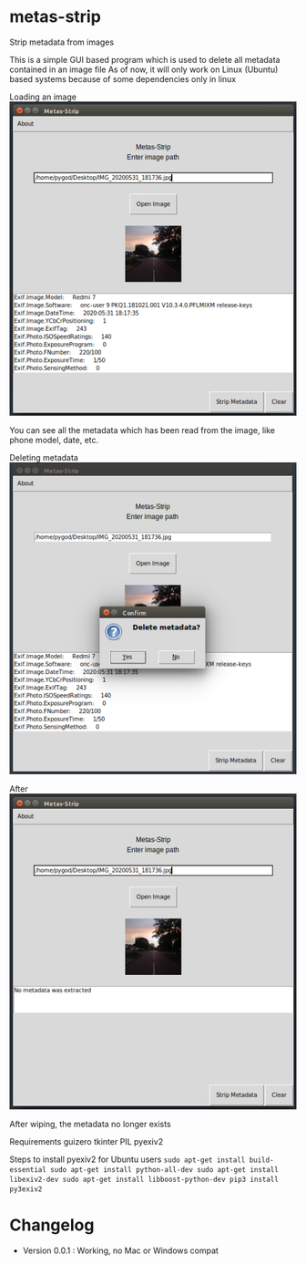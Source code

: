 # metas-strip
Strip metadata from images

This is a simple GUI based program which is used to delete all metadata contained in an image file
As of now, it will only work on Linux (Ubuntu) based systems because of some dependencies only in linux

Loading an image
![LOAD](read.png)

You can see all the metadata which has been read from the image, like phone model, date, etc.

Deleting metadata
![DELETE](delete.png)

After
![AFTER](after.png)

After wiping, the metadata no longer exists


Requirements
guizero
tkinter
PIL
pyexiv2


Steps to install pyexiv2 for Ubuntu users
`
sudo apt-get install build-essential
sudo apt-get install python-all-dev
sudo apt-get install libexiv2-dev
sudo apt-get install libboost-python-dev
pip3 install py3exiv2
`

# Changelog
- Version 0.0.1 : Working, no Mac or Windows compat